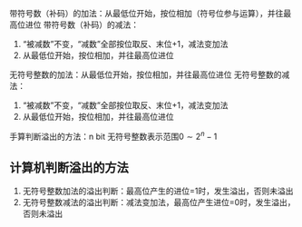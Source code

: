 带符号数（补码）的加法：从最低位开始，按位相加（符号位参与运算），并往最高位进位
带符号数（补码）的减法：
1. “被减数”不变，“减数”全部按位取反、末位+1，减法变加法
2. 从最低位开始，按位相加，并往最高位进位

无符号整数的加法：从最低位开始，按位相加，并往最高位进位
无符号整数的减法：
1. “被减数”不变，“减数”全部按位取反、末位+1，减法变加法
2. 从最低位开始，按位相加，并往最高位进位

手算判断溢出的方法：n bit 无符号整数表示范围$0\sim 2^n-1$
## 计算机判断溢出的方法

1. 无符号整数加法的溢出判断：最高位产生的进位=1时，发生溢出，否则未溢出
2. 无符号整数减法的溢出判断：减法变加法，最高位产生进位=0时，发生溢出，否则未溢出